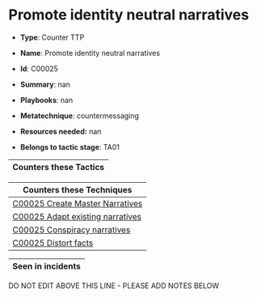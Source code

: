 # Promote identity neutral narratives

* **Type**: Counter TTP

* **Name**: Promote identity neutral narratives

* **Id**: C00025

* **Summary**: nan

* **Playbooks**: nan

* **Metatechnique**: countermessaging

* **Resources needed:** nan

* **Belongs to tactic stage**: TA01


| Counters these Tactics |
| ---------------------- |



| Counters these Techniques |
| ------------------------- |
| [C00025 Create Master Narratives](../techniques/C00025.md) |
| [C00025 Adapt existing narratives](../techniques/C00025.md) |
| [C00025 Conspiracy narratives](../techniques/C00025.md) |
| [C00025 Distort facts](../techniques/C00025.md) |



| Seen in incidents |
| ----------------- |


DO NOT EDIT ABOVE THIS LINE - PLEASE ADD NOTES BELOW